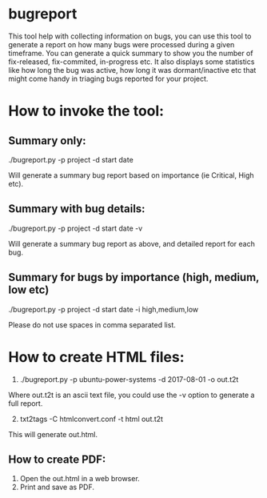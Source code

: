 # bugreport
This tool help with collecting information on bugs, you can use this tool to generate a report on how many bugs were processed 
during a given timeframe. You can generate a quick summary to show you the number of fix-released, fix-commited, in-progress etc. It also displays some statistics like how long the bug was active, how long it was dormant/inactive etc that might come handy in triaging bugs reported for your project.

# How to invoke the tool:
## Summary only:
./bugreport.py -p project -d start date 

Will generate a summary bug report based on importance (ie Critical, High etc).

## Summary with bug details:
./bugreport.py -p project -d start date -v 

Will generate a summary bug report as above, and detailed report for each bug.

## Summary for bugs by importance (high, medium, low etc)
./bugreport.py -p project -d start date -i high,medium,low

Please do not use spaces in comma separated list.

# How to create HTML files:
1. ./bugreport.py -p ubuntu-power-systems -d 2017-08-01 -o out.t2t

Where out.t2t is an ascii text file, you could use the -v option to generate 
a full report.

2. txt2tags -C htmlconvert.conf -t html out.t2t

This will generate out.html.

## How to create PDF:
1. Open the out.html in a web browser.
2. Print and save as PDF.
